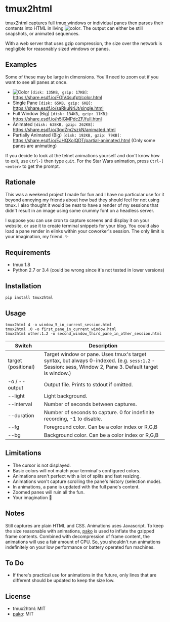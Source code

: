 tmux2html
=========

tmux2html captures full tmux windows or individual panes then parses their
contents into HTML in living ![color](https://cloud.githubusercontent.com/assets/111942/14111051/2aa0927e-f597-11e5-85d8-e529c803ec61.png).
The output can either be still snapshots, or animated sequences.

With a web server that uses gzip compression, the size over the network is
negligible for reasonably sized windows or panes.


Examples
--------

Some of these may be large in dimensions.  You'll need to zoom out if you want
to see all panes at once.

- ![Color](https://cloud.githubusercontent.com/assets/111942/14111051/2aa0927e-f597-11e5-85d8-e529c803ec61.png) `[disk: 135KB, gzip: 17KB]`: https://share.esdf.io/FGlV4sufpt/color.html
- Single Pane `[disk: 65KB, gzip: 6KB]`: https://share.esdf.io/saRkuNriJt/single.html
- Full Window (Big) `[disk: 134KB, gzip: 11KB]`: https://share.esdf.io/h5lGMPdcZF/full.html
- Animated `[disk: 638KB, gzip: 262KB]`: https://share.esdf.io/3qdZm2szkN/animated.html
- Partially Animated (Big) `[disk: 192KB, gzip: 79KB]`: https://share.esdf.io/EJHQXoIQDT/partial-animated.html
  (Only some panes are animating)

If you decide to look at the telnet animations yourself and don't know how to
exit, use `Ctrl-]` then type `quit`.  For the Star Wars animation, press
`Ctrl-]<enter>` to get the prompt.


Rationale
---------

This was a weekend project I made for fun and I have no particular use for it
beyond annoying my friends about how bad they should feel for not using tmux.
I also thought it would be neat to have a render of my sessions that didn't
result in an image using some crummy font on a headless server.

I suppose you can use cron to capture screens and display it on your website,
or use it to create terminal snippets for your blog.  You could also load a
pane render in elinks within your coworker's session.  The only limit is your
imagination, my friend. :sparkles:


Requirements
------------

- tmux 1.8
- Python 2.7 or 3.4 (could be wrong since it's not tested in lower versions)


Installation
------------

```shell
pip install tmux2html
```


Usage
-----

```shell
tmux2html 4 -o window_5_in_current_session.html
tmux2html .0 -o first_pane_in_current_window.html
tmux2html other:1.2 -o second_window_third_pane_in_other_session.html
```

Switch | Description
------ | -----------
target (positional) | Target window or pane.  Uses tmux's target syntax, but always 0-indexed.  (e.g. `sess:1.2` - Session: sess, Window 2, Pane 3.  Default target is window.)
-o / --output | Output file.  Prints to stdout if omitted.
--light | Light background.
--interval | Number of seconds between captures.
--duration | Number of seconds to capture.  0 for indefinite recording, -1 to disable.
--fg | Foreground color.  Can be a color index or R,G,B
--bg | Background color.  Can be a color index or R,G,B


Limitations
-----------

- The cursor is not displayed.
- Basic colors will not match your terminal's configured colors.
- Animations aren't perfect with a lot of splits and fast resizing.
- Animations won't capture scrolling the pane's history (selection mode).
- In animations, a pane is updated with the full pane's content.
- Zoomed panes will ruin all the fun.
- Your imagination :stars:


Notes
-----

Still captures are plain HTML and CSS.  Animations uses Javascript.  To keep
the size reasonable with animations, [pako](https://github.com/nodeca/pako) is
used to inflate the gzipped frame contents.  Combined with decompression of
frame content, the animations will use a fair amount of CPU.  So, you shouldn't
run animations indefinitely on your low performance or battery operated fun
machines.


To Do
-----

- If there's practical use for animations in the future, only lines that are
  different should be updated to keep the size low.


License
-------

- tmux2html: MIT
- [pako](https://github.com/nodeca/pako): MIT
